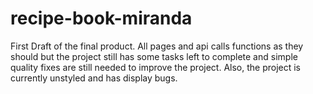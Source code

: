 # recipe-book-miranda
First Draft of the final product. All pages and api calls functions as they should but the project still has some tasks left to complete and simple quality fixes are still needed to improve the project.
Also, the project is currently unstyled and has display bugs.
